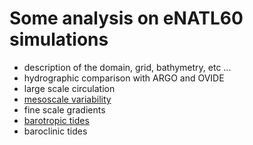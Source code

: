 # Some analysis on eNATL60 simulations

  - description of the domain, grid, bathymetry, etc ... 
  - hydrographic comparison with ARGO and OVIDE
  - large scale circulation
  - [mesoscale variability](https://github.com/ocean-next/eNATL60/blob/master/analysis/mesoscale-variability/README.md)
  - fine scale gradients
  - [barotropic tides](https://github.com/ocean-next/eNATL60/blob/master/analysis/barotropic-tide/README.md)
  - baroclinic tides
